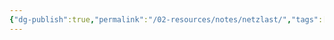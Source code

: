 ```yaml
---
{"dg-publish":true,"permalink":"/02-resources/notes/netzlast/","tags":["netzwerk","empty"],"noteIcon":"","updated":"2025-07-12T13:31:41.000+02:00"}
---
```


>